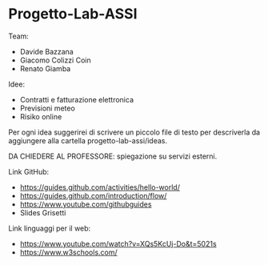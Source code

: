 # Progetto-Lab-ASSI

Team:
- Davide Bazzana
- Giacomo Colizzi Coin
- Renato Giamba

Idee:
- Contratti e fatturazione elettronica
- Previsioni meteo
- Risiko online

Per ogni idea suggerirei di scrivere un piccolo file di testo per descriverla da aggiungere alla cartella progetto-lab-assi/ideas.

DA CHIEDERE AL PROFESSORE: spiegazione su servizi esterni.

Link GitHub:
- https://guides.github.com/activities/hello-world/
- https://guides.github.com/introduction/flow/
- https://www.youtube.com/githubguides
- Slides Grisetti
          
Link linguaggi per il web:
- https://www.youtube.com/watch?v=XQs5KcUj-Do&t=5021s
- https://www.w3schools.com/
